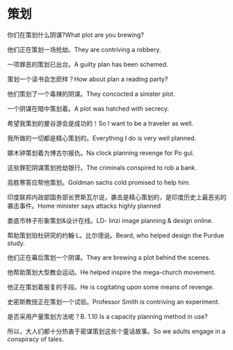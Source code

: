 # 策划

<p><span class="chinese">你们在策划什么阴谋?</span><span class="english">What plot are you brewing?</span></p>

<p><span class="chinese">他们正在策划一场抢劫。</span><span class="english">They are contriving a robbery.</span></p>

<p><span class="chinese">一项罪恶的策划已出台。</span><span class="english">A guilty plan has been schemed.</span></p>

<p><span class="chinese">策划一个读书会怎麽样？</span><span class="english">How about plan a reading party?</span></p>

<p><span class="chinese">他们策划了一个毒辣的阴谋。</span><span class="english">They concocted a sinister plot.</span></p>

<p><span class="chinese">一个阴谋在暗中策划着。</span><span class="english">A plot was hatched with secrecy.</span></p>

<p><span class="chinese">希望我策划的曼谷游会是成功的！</span><span class="english">So I want to be a traveler as well.</span></p>

<p><span class="chinese">我所做的一切都是精心策划的。</span><span class="english">Everything I do is very well planned.</span></p>

<p><span class="chinese">娜木钟策划着为博古尔报仇。</span><span class="english">Na clock planning revenge for Po gul.</span></p>

<p><span class="chinese">这些罪犯阴谋策划抢劫银行。</span><span class="english">The criminals conspired to rob a bank.</span></p>

<p><span class="chinese">高胜寒答应帮他策划。</span><span class="english">Goldman sachs cold promised to help him.</span></p>

<p><span class="chinese">印度联邦内政部国务部长贾斯瓦尔说，袭击是精心策划的，是印度历史上最恶劣的袭击事件。</span><span class="english">Home minister says attacks highly planned</span></p>

<p><span class="chinese">娄底市林子形象策划&设计在线。</span><span class="english">LD- linzi image planning & design online.</span></p>

<p><span class="chinese">帮助策划珀杜研究的约翰·L。比尔德说。</span><span class="english">Beard, who helped design the Purdue study.</span></p>

<p><span class="chinese">他们正在幕后策划一个阴谋。</span><span class="english">They are brewing a plot behind the scenes.</span></p>

<p><span class="chinese">他帮助策划大型教会运动。</span><span class="english">He helped inspire the mega-church movement.</span></p>

<p><span class="chinese">他正在策划着报复的手段。</span><span class="english">He is cogitating upon some means of revenge.</span></p>

<p><span class="chinese">史密斯教授正在策划一个试验。</span><span class="english">Professor Smith is contriving an experiment.</span></p>

<p><span class="chinese">是否采用产量策划方法呢？</span><span class="english">B. 1.10 Is a capacity planning method in use?</span></p>

<p><span class="chinese">所以，大人们都十分热衷于密谋策划这些个童话故事。</span><span class="english">So we adults engage in a conspiracy of tales.</span></p>

